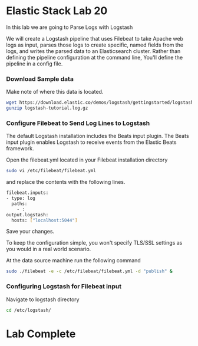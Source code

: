 # Elastic Stack Lab 20
In this lab we are going to Parse Logs with Logstash


We will create a Logstash pipeline that uses Filebeat to take Apache web logs as input, parses those logs to create specific, named fields from the logs, and writes the parsed data to an Elasticsearch cluster.   Rather than defining the pipeline configuration at the command line, You'll define the pipeline in a config file.  

### Download Sample data
Make note of where this data is located.  

```bash
wget https://download.elastic.co/demos/logstash/gettingstarted/logstash-tutorial.log.gz
gunzip logstash-tutorial.log.gz
```

### Configure Filebeat to Send Log Lines to Logstash

The default Logstash installation includes the Beats input plugin. The Beats input plugin enables Logstash to receive events from the Elastic Beats framework.

Open the filebeat.yml located in your Filebeat installation directory
```bash
sudo vi /etc/filebeat/filebeat.yml
```

and replace the contents with the following lines.

```bash
filebeat.inputs:
- type: log
  paths:
    - :
output.logstash:
  hosts: ["localhost:5044"]
```
Save your changes.

To keep the configuration simple, you won't specify TLS/SSL settings as you would in a real world scenario.

At the data source machine run the following command
```bash
sudo ./filebeat -e -c /etc/filebeat/filebeat.yml -d "publish" &
```

### Configuring Logstash for Filebeat input
Navigate to logstash directory
```bash
cd /etc/logstash/
```

# Lab Complete
